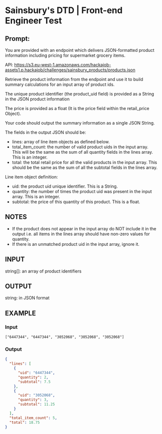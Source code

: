 # Sainsbury's DTD | Front-end Engineer Test

## Prompt:

You are provided with an endpoint which delivers JSON-formatted product information including pricing for supermarket grocery items.

API: https://s3.eu-west-1.amazonaws.com/hackajob-assets1.p.hackajob/challenges/sainsbury_products/products.json

Retrieve the product information from the endpoint and use it to build summary calculations for an input array of product ids.

The unique product identifier (the product_uid field) is provided as a String in the JSON product information

The price is provided as a float (It is the price field within the retail_price Object).

Your code should output the summary information as a single JSON String.

The fields in the output JSON should be:

- lines: array of line item objects as defined below.
- total_item_count: the number of valid product uids in the input array. This will be the same as the sum of all quantity fields in the lines array. This is an integer.
- total: the total retail price for all the valid products in the input array. This should be the same as the sum of all the subtotal fields in the lines array.

Line item object definition:

- uid: the product uid unique identifier. This is a String.
- quantity: the number of times the product uid was present in the input array. This is an integer.
- subtotal: the price of this quantity of this product. This is a float.

## NOTES

- If the product does not appear in the input array do NOT include it in the output i.e. all items in the lines array should have non-zero values for quantity.
- If there is an unmatched product uid in the input array, ignore it.

## INPUT

string[]: an array of product identifiers

## OUTPUT

string: in JSON format

## EXAMPLE

### Input

`["6447344", "6447344", "3052068", "3052068", "3052068"]`

### Output

```json
{
  "lines": [
    {
      "uid": "6447344",
      "quantity": 2,
      "subtotal": 7.5
    },
    {
      "uid": "3052068",
      "quantity": 3,
      "subtotal": 11.25
    }
  ],
  "total_item_count": 5,
  "total": 18.75
}
```
